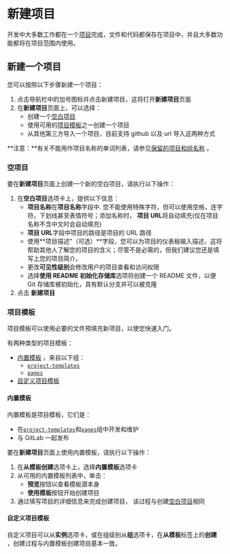 # 新建项目[](#create-a-project "Permalink")

开发中大多数工作都在一个[项目](/docs/user/project/repo)完成，文件和代码都保存在项目中，并且大多数功能都将在项目范围内使用。

## 新建一个项目[](#create-a-project "Permalink")

您可以按照以下步骤新建一个项目：

1.  点击导航栏中的加号图标并点击新建项目，这将打开**新建项目**页面
2.  在**新建项目**页面上，可以选择：
    *   创建一个[空白项目](#空项目) 
    *   使用可用的[项目模板](#项目模板)之一创建一个项目
    *   从其他第三方导入一个项目，目前支持 github 以及 url 导入这两种方式

**注意：**有关不能用作项目名称的单词列表，请参见[保留的项目和组名称](/docs/user/reserved) 。

### 空项目[](#blank-projects "Permalink")

要在**新建项目**页面上创建一个新的空白项目，请执行以下操作：

1.  在**空白项目**选项卡上，提供以下信息：
    *   **项目名称**在**项目名称**字段中. 您不能使用特殊字符，但可以使用空格，连字符，下划线甚至表情符号；添加名称时， **项目 URL**将自动填充(仅在项目名称不含中文时会自动填充)
    *   **项目 URL**字段中项目的路径是项目的 URL 路径
    *   使用**项目描述"（可选）**字段，您可以为项目的仪表板输入描述，这将帮助其他人了解您的项目的含义；尽管不是必需的，但我们建议您还是填写上您的项目简介。
    *   更改**可见性级别**会修改用户的项目查看和访问权限
    *   选择**使用 README 初始化存储库**选项将创建一个 README 文件，以便 Git 存储库被初始化，具有默认分支并可以被克隆
2.  点击 **新建项目**

### 项目模板[](#project-templates "Permalink")

项目模板可以使用必要的文件预填充新项目，以使您快速入门。

有两种类型的项目模板：

*   [内置模板](#内置模板) ，来自以下组：
    *   [`project-templates`](https://gitlab.com/gitlab-org/project-templates)
    *   [`pages`](https://gitlab.com/pages)
*   [自定义项目模板](#自定义项目模板)

#### 内置模板[](#built-in-templates "Permalink")

内置模板是项目模板，它们是：

*   在[`project-templates`](https://gitlab.com/gitlab-org/project-templates)和[`pages`](https://gitlab.com/pages)组中开发和维护
*   与 GitLab 一起发布

要在**新建项目**页面上使用内置模板，请执行以下操作：

1.  在**从模板创建**选项卡上，选择**内置模板**选项卡
2.  从可用的内置模板列表中，单击：
    *   **预览**按钮以查看模板源本身
    *   **使用模板**按钮开始创建项目
3.  通过填写项目的详细信息来完成创建项目， 该过程与创建[空白项目](#空项目)相同

#### 自定义项目模板[](#custom-project-templates-premium "Permalink")

自定义项目可以从**实例**选项卡，或在组级别从**组**选项卡，在**从模板**标签上的**创建** ，创建过程与内置模板创建项目基本一致。